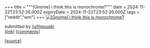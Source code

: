 +++
title = """[Gnome] i think this is monochrome?"""
date = 2024-11-22T23:52:26.000Z
expiryDate = 2024-11-22T23:52:26.000Z
tags = ["reddit","wm"]
+++
[![[Gnome] i think this is monochrome?](https://preview.redd.it/7yxp805ejj2e1.png?width=640&crop=smart&auto=webp&s=661b6600d8c5af9828cca76102e233d0bc968ccc "[Gnome] i think this is monochrome?")](https://www.reddit.com/r/unixporn/comments/1gxm2ls/gnome_i_think_this_is_monochrome/)

submitted by [/u/theuuskj](https://www.reddit.com/user/theuuskj)  
[\[link\]](https://i.redd.it/7yxp805ejj2e1.png) [\[comments\]](https://www.reddit.com/r/unixporn/comments/1gxm2ls/gnome_i_think_this_is_monochrome/)

[[source]](https://www.reddit.com/r/unixporn/comments/1gxm2ls/gnome_i_think_this_is_monochrome/)
